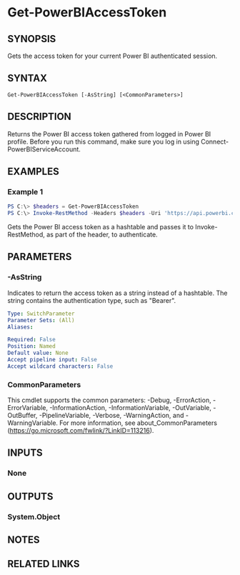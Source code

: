 ﻿---
external help file: Microsoft.PowerBI.Commands.Profile.dll-Help.xml
Module Name: MicrosoftPowerBIMgmt.Profile
online version: https://docs.microsoft.com/en-us/powershell/module/microsoftpowerbimgmt.profile/get-powerbiaccesstoken?view=powerbi-ps
schema: 2.0.0
---

# Get-PowerBIAccessToken

## SYNOPSIS
Gets the access token for your current Power BI authenticated session.

## SYNTAX

```
Get-PowerBIAccessToken [-AsString] [<CommonParameters>]
```

## DESCRIPTION
Returns the Power BI access token gathered from logged in Power BI profile.
Before you run this command, make sure you log in using Connect-PowerBIServiceAccount. 

## EXAMPLES

### Example 1
```powershell
PS C:\> $headers = Get-PowerBIAccessToken
PS C:\> Invoke-RestMethod -Headers $headers -Uri 'https://api.powerbi.com/v1.0/myorg/groups'
```

Gets the Power BI access token as a hashtable and passes it to Invoke-RestMethod, as part of the header, to authenticate.

## PARAMETERS

### -AsString
Indicates to return the access token as a string instead of a hashtable. The string contains the authentication type, such as "Bearer".

```yaml
Type: SwitchParameter
Parameter Sets: (All)
Aliases:

Required: False
Position: Named
Default value: None
Accept pipeline input: False
Accept wildcard characters: False
```

### CommonParameters
This cmdlet supports the common parameters: -Debug, -ErrorAction, -ErrorVariable, -InformationAction, -InformationVariable, -OutVariable, -OutBuffer, -PipelineVariable, -Verbose, -WarningAction, and -WarningVariable. For more information, see about_CommonParameters (https://go.microsoft.com/fwlink/?LinkID=113216).

## INPUTS

### None

## OUTPUTS

### System.Object

## NOTES

## RELATED LINKS

